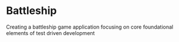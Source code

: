 # Battleship
Creating a battleship game application focusing on core foundational elements of test driven development
